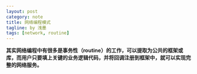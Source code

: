```yaml
---
layout: post
category: note
title: 网络编程模式
tagline: by 浅墨
tags: [network, routine]
---
```


**其实网络编程中有很多是事务性（routine）的工作，可以提取为公共的框架或库，而用户只要填上关键的业务逻辑代码，并将回调注册到框架中，就可以实现完整的网络服务。**
